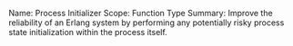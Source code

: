 Name:     Process Initializer
Scope:    Function Type
Summary:  Improve the reliability of an Erlang system by performing any
          potentially risky process state initialization within the process
          itself.
